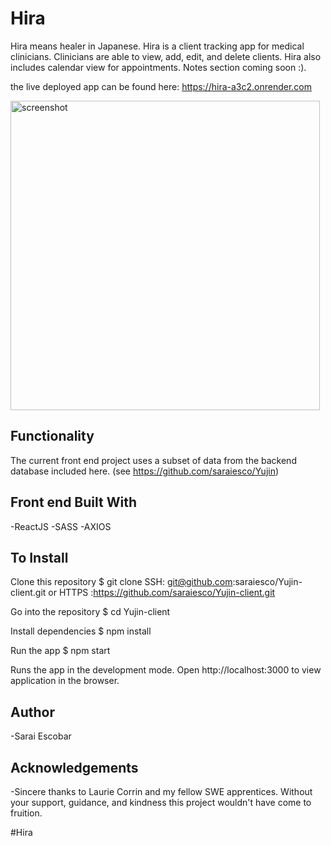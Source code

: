 # Hira

Hira means healer in Japanese. Hira is a client tracking app for medical clinicians. Clinicians are able to view, add, edit, and delete clients. Hira also includes calendar view for appointments. Notes section coming soon :).

the live deployed app can be found here:
https://hira-a3c2.onrender.com

<img width="495" alt="screenshot" src="https://i.imgur.com/FKmRObj.png">


## Functionality


The current front end project uses a subset of data from the backend database included here. (see https://github.com/saraiesco/Yujin)


## Front end Built With
-ReactJS
-SASS
-AXIOS


## To Install


Clone this repository
$ git clone SSH: git@github.com:saraiesco/Yujin-client.git or HTTPS :https://github.com/saraiesco/Yujin-client.git

Go into the repository
$ cd Yujin-client

Install dependencies
$ npm install


Run the app
$ npm start


Runs the app in the development mode. Open http://localhost:3000 to view application in the browser.



## Author
-Sarai Escobar


## Acknowledgements
-Sincere thanks to Laurie Corrin and my fellow SWE apprentices. Without your support, guidance, and kindness this project wouldn't have come to fruition. 


#Hira
